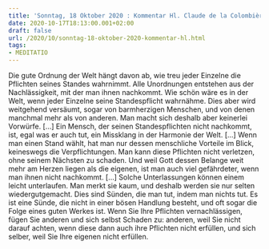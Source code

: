 ```yaml
---
title: 'Sonntag, 18 Oktober 2020 : Kommentar Hl. Claude de la Colombière'
date: 2020-10-17T18:13:00.001+02:00
draft: false
url: /2020/10/sonntag-18-oktober-2020-kommentar-hl.html
tags: 
- MEDITATIO
---
```


Die gute Ordnung der Welt hängt davon ab, wie treu jeder Einzelne die Pflichten seines Standes wahrnimmt. Alle Unordnungen entstehen aus der Nachlässigkeit, mit der man ihnen nachkommt. Wie schön wäre es in der Welt, wenn jeder Einzelne seine Standespflicht wahrnähme. Dies aber wird weitgehend versäumt, sogar von barmherzigen Menschen, und von denen manchmal mehr als von anderen. Man macht sich deshalb aber keinerlei Vorwürfe. \[…\] Ein Mensch, der seinen Standespflichten nicht nachkommt, ist, egal was er auch tut, ein Missklang in der Harmonie der Welt. \[…\] Wenn man einen Stand wählt, hat man nur dessen menschliche Vorteile im Blick, keineswegs die Verpflichtungen. Man kann diese Pflichten nicht verletzen, ohne seinem Nächsten zu schaden. Und weil Gott dessen Belange weit mehr am Herzen liegen als die eigenen, ist man auch viel gefährdeter, wenn man ihnen nicht nachkommt. \[…\] Solche Unterlassungen können einem leicht unterlaufen. Man merkt sie kaum, und deshalb werden sie nur selten wiedergutgemacht. Dies sind Sünden, die man tut, indem man nichts tut. Es ist eine Sünde, die nicht in einer bösen Handlung besteht, und oft sogar die Folge eines guten Werkes ist. Wenn Sie Ihre Pflichten vernachlässigen, fügen Sie anderen und sich selbst Schaden zu: anderen, weil Sie nicht darauf achten, wenn diese dann auch ihre Pflichten nicht erfüllen, und sich selber, weil Sie Ihre eigenen nicht erfüllen.